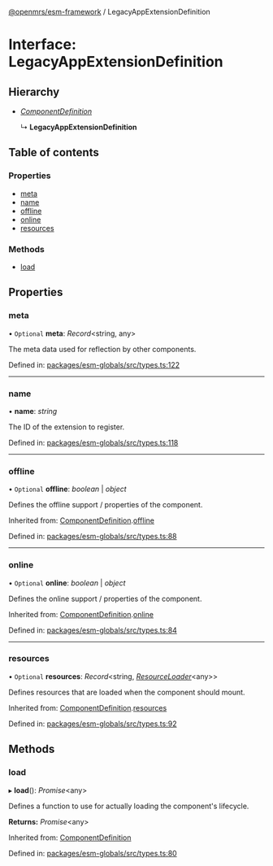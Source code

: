 [@openmrs/esm-framework](../API.md) / LegacyAppExtensionDefinition

# Interface: LegacyAppExtensionDefinition

## Hierarchy

* [*ComponentDefinition*](componentdefinition.md)

  ↳ **LegacyAppExtensionDefinition**

## Table of contents

### Properties

- [meta](legacyappextensiondefinition.md#meta)
- [name](legacyappextensiondefinition.md#name)
- [offline](legacyappextensiondefinition.md#offline)
- [online](legacyappextensiondefinition.md#online)
- [resources](legacyappextensiondefinition.md#resources)

### Methods

- [load](legacyappextensiondefinition.md#load)

## Properties

### meta

• `Optional` **meta**: *Record*<string, any\>

The meta data used for reflection by other components.

Defined in: [packages/esm-globals/src/types.ts:122](https://github.com/openmrs/openmrs-esm-core/blob/master/packages/esm-globals/src/types.ts#L122)

___

### name

• **name**: *string*

The ID of the extension to register.

Defined in: [packages/esm-globals/src/types.ts:118](https://github.com/openmrs/openmrs-esm-core/blob/master/packages/esm-globals/src/types.ts#L118)

___

### offline

• `Optional` **offline**: *boolean* \| *object*

Defines the offline support / properties of the component.

Inherited from: [ComponentDefinition](componentdefinition.md).[offline](componentdefinition.md#offline)

Defined in: [packages/esm-globals/src/types.ts:88](https://github.com/openmrs/openmrs-esm-core/blob/master/packages/esm-globals/src/types.ts#L88)

___

### online

• `Optional` **online**: *boolean* \| *object*

Defines the online support / properties of the component.

Inherited from: [ComponentDefinition](componentdefinition.md).[online](componentdefinition.md#online)

Defined in: [packages/esm-globals/src/types.ts:84](https://github.com/openmrs/openmrs-esm-core/blob/master/packages/esm-globals/src/types.ts#L84)

___

### resources

• `Optional` **resources**: *Record*<string, [*ResourceLoader*](resourceloader.md)<any\>\>

Defines resources that are loaded when the component should mount.

Inherited from: [ComponentDefinition](componentdefinition.md).[resources](componentdefinition.md#resources)

Defined in: [packages/esm-globals/src/types.ts:92](https://github.com/openmrs/openmrs-esm-core/blob/master/packages/esm-globals/src/types.ts#L92)

## Methods

### load

▸ **load**(): *Promise*<any\>

Defines a function to use for actually loading the component's lifecycle.

**Returns:** *Promise*<any\>

Inherited from: [ComponentDefinition](componentdefinition.md)

Defined in: [packages/esm-globals/src/types.ts:80](https://github.com/openmrs/openmrs-esm-core/blob/master/packages/esm-globals/src/types.ts#L80)
